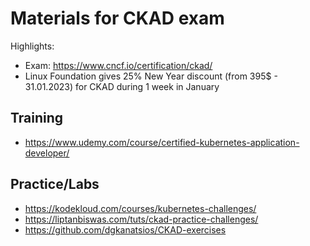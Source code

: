 # Materials for CKAD exam

Highlights:
- Exam: https://www.cncf.io/certification/ckad/
- Linux Foundation gives 25% New Year discount (from 395$ - 31.01.2023) for CKAD during 1 week in January

## Training
- https://www.udemy.com/course/certified-kubernetes-application-developer/

## Practice/Labs
- https://kodekloud.com/courses/kubernetes-challenges/
- https://liptanbiswas.com/tuts/ckad-practice-challenges/
- https://github.com/dgkanatsios/CKAD-exercises